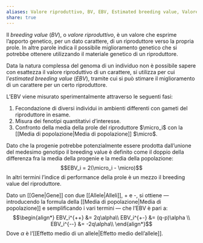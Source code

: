 ```yaml
---
aliases: Valore riproduttivo, BV, EBV, Estimated breeding value, Valore riproduttivo stimato,
share: true
---
```

Il *breeding value* (*BV*), o *valore riproduttivo*, è un valore che esprime l’apporto genetico, per un dato carattere, di un riproduttore verso la propria prole. 
In altre parole indica il possibile miglioramento genetico che si potrebbe ottenere utilizzando il materiale genetico di un riproduttore.

Data la natura complessa del genoma di un individuo non è possibile sapere con esattezza il valore riproduttivo di un carattere, si utilizza per cui l’*estimated breeding value* (*EBV*), tramite cui si può stimare il miglioramento di un carattere per un certo riproduttore.

L’EBV viene misurato sperimentalmente attraverso le seguenti fasi:
1. Fecondazione di diversi individui in ambienti differenti con gameti del riproduttore in esame.
2. Misura dei fenotipi quantitativi d’interesse.
3. Confronto della media della prole del riproduttore $\micro_i$ con la [[Media di popolazione|Media di popolazione]] $\micro$.

Dato che la progenie potrebbe potenzialmente essere prodotta dall’unione del medesimo genotipo il breeding value è definito come il doppio della differenza fra la media della progenie e la media della popolazione:
$$EBV_i = 2(\micro_i - \micro)$$
In altri termini l’indice di performance della prole è un mezzo il breeding value del riproduttore.

Dato un [[Gene|Gene]] con due [[Allele|Alleli]], + e -, si ottiene — introducendo la formula della [[Media di popolazione|Media di popolazione]] e semplificando i vari termini — che l’EBV è pari a:
$$\begin{align*}
EBV_i^{++} &= 2q\alpha\\
EBV_i^{+-} &= (q-p)\alpha \\
EBV_i^{--} &= -2q\alpha\\
\end{align*}$$
Dove $\alpha$ è l’[[Effetto medio di un allele|Effetto medio dell’allele]].